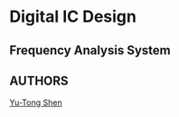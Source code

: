 # Digital IC Design

## Frequency Analysis System

## AUTHORS
[Yu-Tong Shen](https://github.com/yutongshen/)
